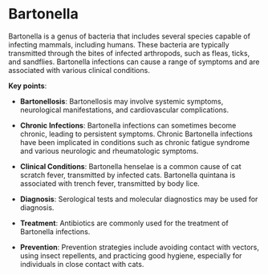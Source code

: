 [//]: # (
source: gpt-3 + jph editing
tags: bacteria
)

# Bartonella

Bartonella is a genus of bacteria that includes several species capable of infecting mammals, including humans. These bacteria are typically transmitted through the bites of infected arthropods, such as fleas, ticks, and sandflies. Bartonella infections can cause a range of symptoms and are associated with various clinical conditions.

**Key points**:

* **Bartonellosis**: Bartonellosis may involve systemic symptoms, neurological manifestations, and cardiovascular complications.

* **Chronic Infections**: Bartonella infections can sometimes become chronic, leading to persistent symptoms. Chronic Bartonella infections have been implicated in conditions such as chronic fatigue syndrome and various neurologic and rheumatologic symptoms.

* **Clinical Conditions**: Bartonella henselae is a common cause of cat scratch fever, transmitted by infected cats. Bartonella quintana is associated with trench fever, transmitted by body lice.

* **Diagnosis**: Serological tests and molecular diagnostics may be used for diagnosis.

* **Treatment**: Antibiotics are commonly used for the treatment of Bartonella infections.

* **Prevention**: Prevention strategies include avoiding contact with vectors, using insect repellents, and practicing good hygiene, especially for individuals in close contact with cats.
